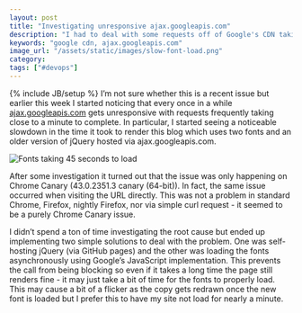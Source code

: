 ```yaml
---
layout: post
title: "Investigating unresponsive ajax.googleapis.com"
description: "I had to deal with some requests off of Google's CDN taking close to a minute to succeed."
keywords: "google cdn, ajax.googleapis.com"
image_url: "/assets/static/images/slow-font-load.png"
category:
tags: ["#devops"]
---
```

{% include JB/setup %}
I’m not sure whether this is a recent issue but earlier this week I started noticing that every once in a while <a href="https://developers.google.com/speed/libraries/" target="_blank">ajax.googleapis.com</a> gets unresponsive with requests frequently taking close to a minute to complete. In particular, I started seeing a noticeable slowdown in the time it took to render this blog which uses two fonts and an older version of jQuery hosted via ajax.googleapis.com.

<div class="thumbnail">
  <img src="{{ IMG_PATH }}slow-font-load.png" alt="Fonts taking 45 seconds to load" />
</div>

After some investigation it turned out that the issue was only happening on Chrome Canary (43.0.2351.3 canary (64-bit)). In fact, the same issue occurred when visiting the URL directly. This was not a problem in standard Chrome, Firefox, nightly Firefox, nor via simple curl request - it seemed to be a purely Chrome Canary issue.

I didn’t spend a ton of time investigating the root cause but ended up implementing two simple solutions to deal with the problem. One was self-hosting jQuery (via GitHub pages) and the other was loading the fonts asynchronously using Google’s JavaScript implementation. This prevents the call from being blocking so even if it takes a long time the page still renders fine - it may just take a bit of time for the fonts to properly load. This may cause a bit of a flicker as the copy gets redrawn once the new font is loaded but I prefer this to have my site not load for nearly a minute.